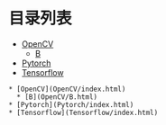 
# 目录列表
* [OpenCV](OpenCV/index.html)
  * [B](OpenCV/B.html)
* [Pytorch](Pytorch/index.html)
* [Tensorflow](Tensorflow/index.html)


```mind:height=300,title=内容概要,color
* [OpenCV](OpenCV/index.html)
  * [B](OpenCV/B.html)
* [Pytorch](Pytorch/index.html)
* [Tensorflow](Tensorflow/index.html)
```
